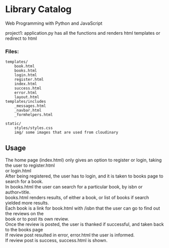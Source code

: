 # Library Catalog

Web Programming with Python and JavaScript


project1:
    application.py
    has all the functions and renders html templates or redirect to html
### Files:
    templates/
        book.html
        books.html
        login.html
        register.html
        index.html
        success.html
        error.html
        layout.html
    templates/includes
        _messages.html
        _navbar.html
        _formhelpers.html

    static/
        styles/styles.css
        img/ some images that are used from cloudinary
## Usage
The home page (index.html) only gives an option to register or login, taking the user to register.html  
or login.html  
After being registered, the user has to login, and it is taken to books page to search for a book.  
In books.html the user can search for a particular book, by isbn or author+title.   
books.html renders results, of either a book, or list of books if search yielded more results.   
Each book is a link for book.html with /isbn that the user can go to find out the reviews on the   
book or to post its own review.  
Once the review is posted, the user is thanked if successful, and taken back to the books page  
If review post resulted in error, error.html the user is informed.  
If review post is success, success.html is shown.  


